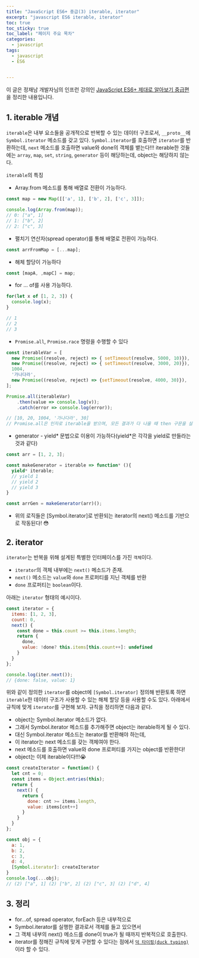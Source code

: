 ```yaml
---
title: "JavaScript ES6+ 중급(3) iterable, iterator"
excerpt: "javascript ES6 iterable, iterator"
toc: true
toc_sticky: true
toc_label: "페이지 주요 목차"
categories:
  - javascript
tags:
  - javascript
  - ES6


---
```


 이 글은 정재남 개발자님의 인프런 강의인 <a href="https://www.inflearn.com/course/es6-2/dashboard" target="_blank">JavaScript ES6+ 제대로 알아보기 중급편</a>을 정리한 내용입니다.



## 1. iterable 개념

`iterable`은 내부 요소들을 공개적으로 반복할 수 있는 데이터 구조로서, `__proto__`에 `Symbol.iterator` 메소드를 갖고 있다. `Symbol.iterator`를 호출하면 `iterator`를 반환하는데, `next` 메소드를 호출하면 value와 done의 객체를 뱉는다!!! iterable한 것들에는 `array`, `map`, `set`, `string`, `generator` 등이 해당하는데, object는 해당하지 않는다.

`iterable`의 특징
- Array.from 메소드를 통해 배열로 전환이 가능하다.
```javascript
const map = new Map([['a', 1], ['b', 2], ['c', 3]]);

console.log(Array.from(map));
// 0: ["a", 1]
// 1: ["b", 2]
// 2: ["c", 3]
```



- 펼치기 연산자(spread operator)를 통해 배열로 전환이 가능하다.
```javascript
const arrFromMap = [...map];
```



- 해체 할당이 가능하다
```javascript
const [mapA, ,mapC] = map; 
```



- for ... of를 사용 가능하다.
```javascript
for(let x of [1, 2, 3]) {
  console.log(x);
}

// 1
// 2
// 3
```



- `Promise.all`, `Promise.race` 명령을 수행할 수 있다
```javascript
const iterableVar = [
  new Promise((resolve, reject) => { setTimeout(resolve, 5000, 10)}),
  new Promise((resolve, reject) => { setTimeout(resolve, 3000, 20)}),
  1004,
  '가나다라',
  new Promise((resolve, reject) => {setTimeout(resolve, 4000, 30)}),
];

Promise.all(iterableVar)
	.then(value => console.log(v));
	.catch(error => console.log(error));

// [10, 20, 1004, '가나다라', 30]
// Promise.all은 인자로 iterable을 받으며, 모든 결과가 다 나올 때 then 구문을 실행한다.
```



- generator - yield\* 문법으로 이용이 가능하다(yield\*은 각각을 yield로 만들라는 것과 같다)
```javascript
const arr = [1, 2, 3];

const makeGenerator = iterable => function* (){
  yield* iterable;
  // yield 1
  // yield 2
  // yield 3
}

const arrGen = makeGenerator(arr)();
```



- 위의 로직들은 [Symbol.iterator]로 반환되는 iterator의 next() 메소드를 기반으로 작동된다! 😳

## 2. iterator
`iterator`는 반복을 위해 설계된 특별한 인터페이스를 가진 `객체`이다.
- `iterator`의 객체 내부에는 `next()` 메소드가 존재.
- `next()` 메소드는 `value`와 `done` 프로퍼티를 지닌 객체를 반환
- `done` 프로퍼티는 `boolean`이다.

아래는 `iterator` 형태의 예시이다.

```javascript
const iterator = {
  items: [1, 2, 3],
  count: 0,
  next() {
    const done = this.count >= this.items.length;
    return {
      done,
      value: !done? this.items[this.count++]: undefined
    }
  }
};

console.log(iter.next());
// {done: false, value: 1}
```
위와 같이 정의한 `iterator`를 object에 `[Symbol.iterator]` 정의해 반환토록 하면 `iterable`한 데이터 구조가 사용할 수 있는 해체 할당 등을 사용할 수도 있다. 아래에서 규칙에 맞게 `iterator`를 구현해 보자. 규칙을 정리하면 다음과 같다.

- object는 Symbol.iterator 메소드가 없다.
- 그래서 Symbol.iterator 메소드를 추가해주면 object는 iterable하게 될 수 있다.
- 대신 Symbol.iterator 메소드는 iterator를 반환해야 하는데,
- 이 iterator는 next 메소드를 갖는 객체여야 한다.
- next 메소드를 호출하면 value와 done 프로퍼티를 가지는 object를 반환한다!
- object는 이제 iterable이다!!!😭

```javascript
const createIterator = function() {
  let cnt = 0;
  const items = Object.entries(this);
  return {
    next() {
      return {
        done: cnt >= items.length,
        value: items[cnt++]
      }
    }
  }
};

const obj = {
  a: 1,
  b: 2,
  c: 3,
  d: 4,
  [Symbol.iterator]: createIterator
}
console.log(...obj);
// (2) ["a", 1] (2) ["b", 2] (2) ["c", 3] (2) ["d", 4]
```

## 3. 정리
- for...of, spread operator, forEach 등은 내부적으로
- Symbol.iterator를 실행한 결과로서 객체를 들고 있으면서
- 그 객체 내부의 next() 메소드를 done이 true가 될 때까지 반복적으로 호출한다.
- iterator를 정해진 규칙에 맞게 구현할 수 있다는 점에서 [`덕 타이핑(duck typing)`](https://ko.wikipedia.org/wiki/%EB%8D%95_%ED%83%80%EC%9D%B4%ED%95%91)이라 할 수 있다.